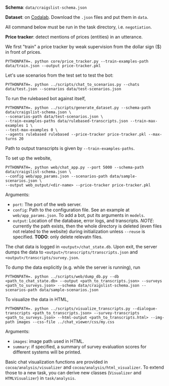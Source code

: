 **Schema**: `data/craigslist-schema.json`

**Dataset**: on [Codalab](https://codalab.stanford.edu/bundles/0xd37b585db49243adbba3afe3960b42a2/).
Download the `.json` files and put them in `data`.

All command below must be run in the task directory, i.e. `negotiation`.

**Price tracker**: detect mentions of prices (entities) in an utterance.

We first "train" a price tracker by weak supervision from the dollar sign ($) in front of prices.
```
PYTHONPATH=. python core/price_tracker.py --train-examples-path data/train.json --output price-tracker.pkl
```

Let's use scenarios from the test set to test the bot:
```
PYTHONPATH=. python ../scripts/chat_to_scenarios.py --chats data/test.json --scenarios data/test-scenarios.json
```

To run the rulebased bot against itself,
```
PYTHONPATH=. python ../scripts/generate_dataset.py --schema-path data/craigslist-schema.json \
--scenarios-path data/test-scenarios.json \
--train-examples-paths data/rulebased-transcripts.json --train-max-examples 1 \
--test-max-examples 0 \
--agents rulebased rulebased --price-tracker price-tracker.pkl --max-turns 20 
```
Path to output transcripts is given by `--train-examples-paths`.

To set up the website,
```
PYTHONPATH=. python web/chat_app.py --port 5000 --schema-path data/craigslist-schema.json \
--config web/app_params.json --scenarios-path data/sample-scenarios.json \
--output web_output/<dir-name> --price-tracker price-tracker.pkl
```
Arguments:
- `port`: The port of the web server.
- `config`: Path to the configuration file. See an example at `web/app_params.json`. To add a bot, put its arguments in `models`. 
- `output`: Location of the database, error logs, and transcripts. *NOTE*: currently the path exists, then the whole directory is deleted (even files not related to the website) during initialization unless `--reuse` is specified. **TODO**: only delete relevatn files.

The chat data is logged in `<output>/chat_state.db`.
Upon exit, the server dumps the data to `<output>/transcripts/transcripts.json` and `<output>/transcripts/survey.json`.

To dump the data explicitly (e.g. while the server is running), run
```
PYTHONPATH=. python ../scripts/web/dump_db.py --db <path_to_chat_state.db> --output <path_to_transcripts.json> --surveys <path_to_surveys.json> --schema data/craigslist-schema.json --scenarios-path data/sample-scenarios.json 
```

To visualize the data in HTML,
```
PYTHONPATH=. python ../scripts/visualize_transcripts.py --dialogue-transcripts <path_to_transcripts.json> --survey-transcripts <path_to_surveys.json> --html-output <path_to_transcripts.html> --img-path images --css-file ../chat_viewer/css/my.css
```
Arguments:
- `images`: image path used in HTML.
- `summary`: if specified, a summary of survey evaluation scores for different systems will be printed.

Basic chat visualization functions are provided in `cocoa/analysis/visualizer` and `cocoa/analysis/html_visualizer`. To extend those to a new task, you can derive new classes (`Visualizer` and `HTMLVisualizer`) in `task/analysis`.
